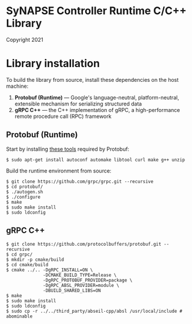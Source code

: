 # SyNAPSE Controller Runtime C/C++ Library
Copyright 2021

# Library installation
To build the library from source, install these dependencies on the host machine:
1. **Protobuf (Runtime)** — Google's language-neutral, platform-neutral, extensible mechanism for serializing structured data
2. **gRPC C++** — the C++ implementation of gRPC, a high-performance remote procedure call (RPC) framework

## Protobuf (Runtime)
Start by installing [these tools](https://github.com/protocolbuffers/protobuf/tree/master/src#c-installation---unix) required by Protobuf:
```shellscript
$ sudo apt-get install autoconf automake libtool curl make g++ unzip
```

Build the runtime environment from source:
```shellscript
$ git clone https://github.com/grpc/grpc.git --recursive
$ cd protobuf/
$ ./autogen.sh
$ ./configure
$ make
$ sudo make install
$ sudo ldconfig
```

## gRPC C++

```shellscript
$ git clone https://github.com/protocolbuffers/protobuf.git --recursive
$ cd grpc/
$ mkdir -p cmake/build
$ cd cmake/build
$ cmake ../.. -DgRPC_INSTALL=ON \
              -DCMAKE_BUILD_TYPE=Release \
              -DgRPC_PROTOBUF_PROVIDER=package \
              -DgRPC_ABSL_PROVIDER=module \
              -DBUILD_SHARED_LIBS=ON
$ make
$ sudo make install
$ sudo ldconfig
$ sudo cp -r ../../third_party/abseil-cpp/absl /usr/local/include # abominable
```

<!-- 
# Using the library

## Connector
The term connector is used to describe a client of a target switch.
Under the hood, a connector is a gRPC client of the gRPC server launched by the target switch (thus, we only aim at target switches that implement the P4Runtime).

To create a connector, call its constructor with the following arguments:
- `${grpcAddr}` — the address the gRPC server is listening at (in the format `<host>:<port>`, e.g. `10.0.2.5:50051`)
- `${p4InfoFilepath}` — the (relative or absolute) path to the `*.p4info.txt` file generated by the P4 compiler (this file contains metadata about the compiled P4 program, like actions, tables, register, etc.)

Example:
```c++
auto connector = new synapse::runtime::Connector(grpcAddr, p4InfoFilepath);
```
-->

<!-- todo does the connector start automatically? -->
<!-- todo what needs to be done? how to start it? -->
<!-- todo what's happening behind the curtain? -->
